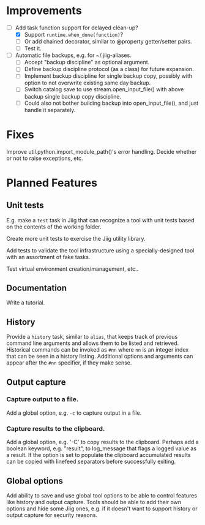 # Improvements

* [ ] Add task function support for delayed clean-up?
    * [X] Support `runtime.when_done(function)`? 
    * [ ] Or add chained decorator, similar to @property getter/setter pairs.
    * [ ] Test it.

* [ ] Automatic file backups, e.g. for ~/.jiig-aliases.
    * [ ] Accept "backup discipline" as optional argument.
    * [ ] Define backup discipline protocol (as a class) for future expansion.
    * [ ] Implement backup discipline for single backup copy, possibly with
          option to not overwrite existing same day backup.
    * [ ] Switch catalog save to use stream.open_input_file() with above backup
          single backup copy discipline.
    * [ ] Could also not bother building backup into open_input_file(), and just
          handle it separately.

# Fixes

Improve util.python.import_module_path()'s error handling. Decide whether or not
to raise exceptions, etc.

# Planned Features

## Unit tests

E.g. make a `test` task in Jiig that can recognize a tool with unit tests based
on the contents of the working folder.

Create more unit tests to exercise the Jiig utility library.

Add tests to validate the tool infrastructure using a specially-designed tool
with an assortment of fake tasks.

Test virtual environment creation/management, etc..


## Documentation

Write a tutorial.

## History

Provide a `history` task, similar to `alias`, that keeps track of previous
command line arguments and allows them to be listed and retrieved. Historical
commands can be invoked as `#nn` where `nn` is an integer index that can be seen
in a history listing. Additional options and arguments can appear after the
`#nn` specifier, if they make sense.

## Output capture

### Capture output to a file.

Add a global option, e.g. `-c` to capture output in a file.

### Capture results to the clipboard.

Add a global option, e.g. '-C' to copy results to the clipboard. Perhaps add a
boolean keyword, e.g. "result", to log_message that flags a logged value as a
result. If the option is set to populate the clipboard accumulated results can
be copied with linefeed separators before successfully exiting.

## Global options

Add ability to save and use global tool options to be able to control features
like history and output capture. Tools should be able to add their own options
and hide some Jiig ones, e.g. if it doesn't want to support history or output
capture for security reasons.
